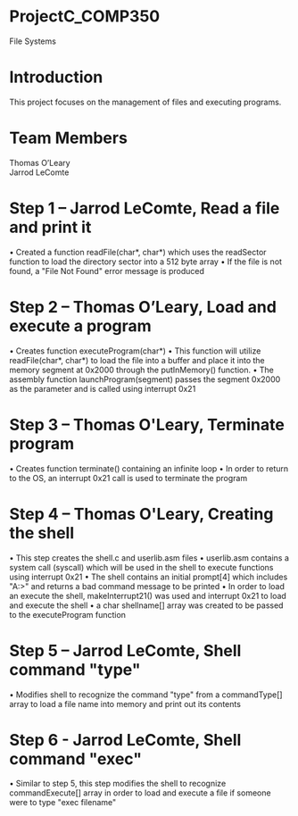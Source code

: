 # ProjectC_COMP350
File Systems

# Introduction

This project focuses on the management of files and executing programs.

# Team Members

Thomas O’Leary  
Jarrod LeComte

# Step 1 – Jarrod LeComte, Read a file and print it

•	Created a function readFile(char*, char*) which uses the readSector function to load the directory sector into a 512 byte array
• If the file is not found, a "File Not Found" error message is produced

# Step 2 – Thomas O’Leary, Load and execute a program

• Creates function executeProgram(char*) 
• This function will utilize readFile(char*, char*) to load the file into a buffer and place it into the memory segment at 0x2000 through the putInMemory() function.
• The assembly function launchProgram(segment) passes the segment 0x2000 as the parameter and is called using interrupt 0x21 

# Step 3 – Thomas O'Leary, Terminate program

• Creates function terminate() containing an infinite loop
• In order to return to the OS, an interrupt 0x21 call is used to terminate the program

# Step 4 – Thomas O'Leary, Creating the shell

• This step creates the shell.c and userlib.asm files
• userlib.asm contains a system call (syscall) which will be used in the shell to execute functions using interrupt 0x21
• The shell contains an initial prompt[4] which includes "A:>" and returns a bad command message to be printed
• In order to load an execute the shell, makeInterrupt21() was used and interrupt 0x21 to load and execute the shell
• a char shellname[] array was created to be passed to the executeProgram function


# Step 5 – Jarrod LeComte, Shell command "type"

• Modifies shell to recognize the command "type" from a commandType[] array to load a file name into memory and print out its contents

# Step 6 - Jarrod LeComte, Shell command "exec"

• Similar to step 5, this step modifies the shell to recognize commandExecute[] array in order to load and execute a file if someone were to type "exec filename"

  
